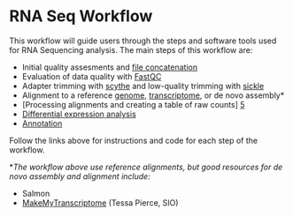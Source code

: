 # RNA Seq Workflow

This workflow will guide users through the steps and software tools used for RNA Sequencing analysis. The main steps of this workflow are:

- Initial quality assesments and [file concatenation][7]
- Evaluation of data quality with [FastQC][3] 
- Adapter trimming with [scythe][1] and low-quality trimming with [sickle][2]
- Alignment to a reference [genome][6], [transcriptome][4], or de novo assembly*
- [Processing alignments and creating a table of raw counts] [5]
- [Differential expression analysis][8]
- [Annotation][9]

Follow the links above for instructions and code for each step of the workflow.  

**The workflow above use reference alignments, but good resources for de novo assembly and alignment include:*
- Salmon
- [MakeMyTranscriptome][10] (Tessa Pierce, SIO)

[1]: https://github.com/lkomoro/RNA-Seq-Workflow/blob/master/scythe.Rmd
[2]: https://github.com/lkomoro/RNA-Seq-Workflow/blob/master/sickle.Rmd
[3]: https://github.com/lkomoro/RNA-Seq-Workflow/blob/master/fastqc.Rmd
[4]: https://github.com/lkomoro/RNA-Seq-Workflow/blob/master/BWA.Rmd
[5]: https://github.com/lkomoro/RNA-Seq-Workflow/blob/master/processing_alignments.Rmd
[6]:https://github.com/lkomoro/RNA-Seq-Workflow/blob/master/tophat.Rmd
[7]:https://github.com/lkomoro/RNA-Seq-Workflow/blob/master/NGS.sample.org.nested.for.loop_GITcopy.R
[8]:https://github.com/lkomoro/RNA-Seq-Workflow/blob/master/DE.Rmd
[9]:https://github.com/lkomoro/RNA-Seq-Workflow/blob/master/Annotation.Rmd
[10]:https://github.com/bluegenes/MakeMyTranscriptome
